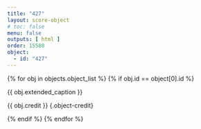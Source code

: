 ```yaml
---
title: "427"
layout: score-object
# toc: false
menu: false
outputs: [ html ]
order: 15580
object:
  - id: "427"
---
```


{% for obj in objects.object_list %}
{% if obj.id == object[0].id %}

{{ obj.extended_caption }}

{{ obj.credit }} {.object-credit}

{% endif %}
{% endfor %}

